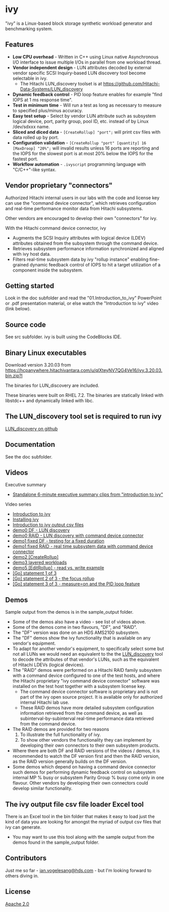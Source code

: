 # ivy

"ivy" is a Linux-based block storage synthetic workload generator and benchmarking system.

## Features

* **Low CPU overhead** - Written in C++ using Linux native Asynchronous I/O interface to issue multiple I/Os in parallel from one workload thread.
* **Vendor independent design** - LUN attributes decoded by external vendor specific SCSI Inquiry-based LUN discovery tool become selectable in ivy.
  * The Hitachi LUN_discovery toolset is at https://github.com/Hitachi-Data-Systems/LUN_discovery
* **Dynamic feedback control** - PID loop feature enables for example "find IOPS at 1 ms response time".
* **Test in minimum time** - Will run a test as long as necessary to measure to specified plus/minus accuracy.
* **Easy test setup** - Select by vendor LUN attribute such as subsystem logical device, port, parity group, pool ID, etc. instead of by Linux /dev/sdxxx name.
* **Sliced and diced data** - `[CreateRollup] "port";` will print csv files with data rolled up by port.
* **Configuration validation** - `[CreateRollup "port" [quantity] 16 [MaxDroop] "20%";` will invalid results unless 16 ports are reporting and the IOPS for the slowest port is at most 20% below the IOPS for the fastest port.
* **Workflow automation** - `.ivyscript` programming language with "C/C++"-like syntax.

## Vendor proprietary "connectors"

Authorized Hitachi internal users in our labs with the code and license key can use the "command device connector", which retrieves configuration and real-time performance monitor data from Hitachi subsystems.

Other vendors are encouraged to develop their own "connectors" for ivy.

With the Hitachi command device connector, ivy

* Augments the SCSI Inquiry attributes with logical device (LDEV) attributes obtained from the subsystem through the command device.
* Retrieves subsystem performance information synchronized and aligned with ivy host data.
* Filters real-time subsystem data by ivy "rollup instance" enabling fine-grained dynamic feedback control of IOPS to hit a target utilization of a component inside the subsystem.

## Getting started
Look in the doc subfolder and read the "01.Introduction_to_ivy" PowerPoint or .pdf presentation material, or else watch the "Introduction to ivy" video (link below).

## Source code
See src subfolder.  ivy is built using the CodeBlocks IDE.

## Binary Linux executables
Download version 3.20.03 from https://hcpanywhere.hitachivantara.com/u/qlXteyNV7QG4Ve16/ivy.3.20.03.bin.zip?l

The binaries for LUN_discovery are included.

These binaries were built on RHEL 7.2.  The binaries are statically linked with libstdc++ and dynamically linked with libc.

## The LUN_discovery tool set is required to run ivy
[LUN_discovery on github](https://github.com/Hitachi-Data-Systems/LUN_discovery)

## Documentation
See the doc subfolder.

## Videos

Executive summary
* [Standalone 6-minute executive summary clips from "introduction to ivy"](https://youtu.be/l5-lSqleP4s)

Video series
* [Introduction to ivy](https://www.youtube.com/watch?v=VsBsz83Pl28&list=PLHmnN_gEh0ZzK8KqOXfWqdVsEjuaqjpu8&index=1)
* [Installing ivy](https://www.youtube.com/watch?v=0AqzXsEbCJM&list=PLHmnN_gEh0ZzK8KqOXfWqdVsEjuaqjpu8&index=2)
* [Introduction to ivy output csv files](https://www.youtube.com/watch?v=WNVJccfrhrg&list=PLHmnN_gEh0ZzK8KqOXfWqdVsEjuaqjpu8&index=3)
* [demo0 DF - LUN discovery](https://www.youtube.com/watch?v=75Z3hwDI42A&list=PLHmnN_gEh0ZzK8KqOXfWqdVsEjuaqjpu8&index=4)
* [demo0 RAID - LUN discovery with command device connector](https://www.youtube.com/watch?v=ZQDe6nHBPV8&list=PLHmnN_gEh0ZzK8KqOXfWqdVsEjuaqjpu8&index=5)
* [demo1 fixed DF - testing for a fixed duration](https://www.youtube.com/watch?v=l-Lpj4h-9iI&list=PLHmnN_gEh0ZzK8KqOXfWqdVsEjuaqjpu8&index=6)
* [demo1 fixed RAID - real time subsystem data with command device connector](https://www.youtube.com/watch?v=Gk7DDY0JI04&list=PLHmnN_gEh0ZzK8KqOXfWqdVsEjuaqjpu8&index=7)
* [demo2 \[CreateRollup\]](https://www.youtube.com/watch?v=TOQzbdRm8do&list=PLHmnN_gEh0ZzK8KqOXfWqdVsEjuaqjpu8&index=8)
* [demo3 layered workloads](https://www.youtube.com/watch?v=gOIYZ81m-Bo&list=PLHmnN_gEh0ZzK8KqOXfWqdVsEjuaqjpu8&index=9)
* [demo5 \[EditRollup\] - read vs. write example](https://www.youtube.com/watch?v=hzF2MKhhd0k&list=PLHmnN_gEh0ZzK8KqOXfWqdVsEjuaqjpu8&index=10)
* [\[Go\] statement 1 of 3](https://www.youtube.com/watch?v=3bAn5pFKS4I&list=PLHmnN_gEh0ZzK8KqOXfWqdVsEjuaqjpu8&index=11)
* [\[Go\] statement 2 of 3 - the focus rollup](https://www.youtube.com/watch?v=_nT25ieZWzI&list=PLHmnN_gEh0ZzK8KqOXfWqdVsEjuaqjpu8&index=12)
* [\[Go\] statement 3 of 3 - measure=on and the PID loop feature](https://www.youtube.com/watch?v=QZ6aqLtKPEg&list=PLHmnN_gEh0ZzK8KqOXfWqdVsEjuaqjpu8&index=13)

## Demos
Sample output from the demos is in the sample_output folder.
* Some of the demos also have a video - see list of videos above.
* Some of the demos come in two flavours, "DF", and "RAID".
* The "DF" version was done on an HDS AMS2100 subsystem.
 * The "DF" demos show the ivy functionality that is available on any vendor's equipment.
 * To adapt for another vendor's equipment, to specifically select some but not all LUNs we would need an equivalent to the the [LUN_discovery](https://github.com/Hitachi-Data-Systems/LUN_discovery) tool to decode the attributes of that vendor's LUNs, such as the equivalent of Hitachi LDEVs (logical devices).
* The "RAID" demos were performed on a Hitachi RAID family subsystem with a command device configured to one of the test hosts, and where the Hitachi proprietary "ivy command device connector" software was installed on the test host together with a subsystem license key.
  * The command device connector software is proprietary and is not part of the ivy open source project.  It is available only for authorized internal Hitachi lab use.
  * These RAID demos have more detailed subsystem configuration information retrieved from the command device, as well as subinterval-by-subinterval real-time performance data retrieved from the command device.
* The RAID demos are provided for two reasons
  1. To illustrate the full functionality of ivy.
  2. To show other vendors the functionality they can implement by developing their own connectors to their own subsystem products.
* Where there are both DF and RAID versions of the videos / demos, it is recommended to watch the DF version first and then the RAID version, as the RAID version generally builds on the DF version.
* Some demos which depend on having a command device connector such demos for performing dynamic feedback control on subsystem internal MP % busy or subsystem Parity Group % busy come only in one flavour.  Other vendors by developing their own connectors could develop similar functionality.

## The ivy output file csv file loader Excel tool
There is an Excel tool in the bin folder that makes it easy to load just the kind of data you are looking for amongst the myriad of output csv files that ivy can generate.
* You may want to use this tool along with the sample output from the demos found in the sample_output folder.

## Contributors

Just me so far - ian.vogelesang@hds.com - but I'm looking forward to others diving in.

## License

[Apache 2.0](http://www.apache.org/licenses/LICENSE-2.0)



